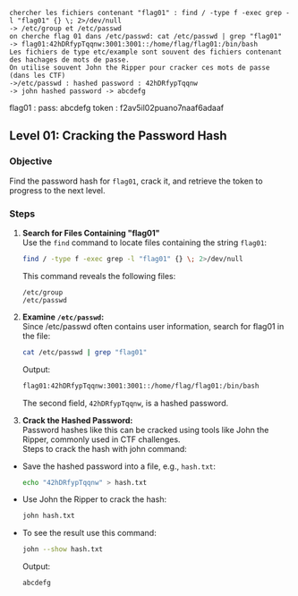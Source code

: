 
	chercher les fichiers contenant "flag01" : find / -type f -exec grep -l "flag01" {} \; 2>/dev/null
	-> /etc/group et /etc/passwd
	on cherche flag 01 dans /etc/passwd: cat /etc/passwd | grep "flag01"
	-> flag01:42hDRfypTqqnw:3001:3001::/home/flag/flag01:/bin/bash
	Les fichiers de type etc/example sont souvent des fichiers contenant des hachages de mots de passe.
	On utilise souvent John the Ripper pour cracker ces mots de passe (dans les CTF)
	->/etc/passwd : hashed password : 42hDRfypTqqnw
	-> john hashed password -> abcdefg
flag01 : pass: abcdefg
	token : f2av5il02puano7naaf6adaaf


## Level 01: Cracking the Password Hash

### Objective
Find the password hash for `flag01`, crack it, and retrieve the token to progress to the next level.

### Steps

1. **Search for Files Containing "flag01"**  
   Use the `find` command to locate files containing the string `flag01`:  
   ```bash
   find / -type f -exec grep -l "flag01" {} \; 2>/dev/null
   ```
   This command reveals the following files:
   ```
   /etc/group
   /etc/passwd
   ```

2. **Examine `/etc/passwd`:**  
	Since /etc/passwd often contains user information, search for flag01 in the file:
	```bash
	cat /etc/passwd | grep "flag01"
	```
	Output:
	```bash
	flag01:42hDRfypTqqnw:3001:3001::/home/flag/flag01:/bin/bash
	``` 
	The second field, `42hDRfypTqqnw`, is a hashed password.
3. **Crack the Hashed Password:**  
	Password hashes like this can be cracked using tools like John the Ripper, commonly used in CTF challenges.  
	Steps to crack the hash with john command:
- Save the hashed password into a file, e.g., `hash.txt`:
	```bash
	echo "42hDRfypTqqnw" > hash.txt
	```
- Use John the Ripper to crack the hash:
	```bash
	john hash.txt
	```
- To see the result use this command:
	```bash
	john --show hash.txt
	```
	Output:
	```bash
	abcdefg
	``` 


